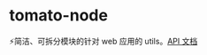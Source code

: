 # tomato-node
⚡️简洁、可拆分模块的针对 web 应用的 utils。[API 文档](https://tomato-js.github.io/tomato-node/index.html)
